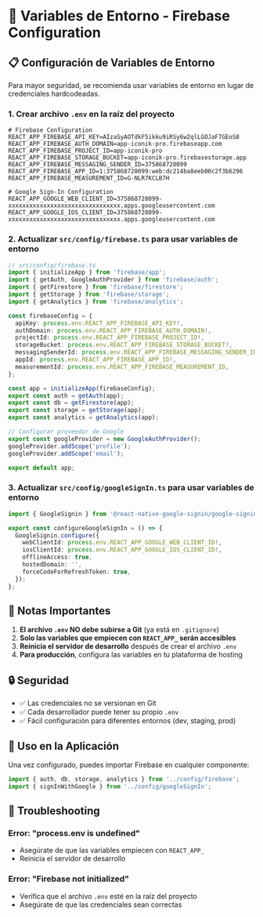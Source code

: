 # 🔧 Variables de Entorno - Firebase Configuration

## 📋 Configuración de Variables de Entorno

Para mayor seguridad, se recomienda usar variables de entorno en lugar de credenciales hardcodeadas.

### 1. Crear archivo `.env` en la raíz del proyecto

```env
# Firebase Configuration
REACT_APP_FIREBASE_API_KEY=AIzaSyAOTdkF5ikku9iRSy6w2qlLGOJaF7GEoS8
REACT_APP_FIREBASE_AUTH_DOMAIN=app-iconik-pro.firebaseapp.com
REACT_APP_FIREBASE_PROJECT_ID=app-iconik-pro
REACT_APP_FIREBASE_STORAGE_BUCKET=app-iconik-pro.firebasestorage.app
REACT_APP_FIREBASE_MESSAGING_SENDER_ID=375868728099
REACT_APP_FIREBASE_APP_ID=1:375868728099:web:dc214ba8eeb00c2f3b6296
REACT_APP_FIREBASE_MEASUREMENT_ID=G-NLR7KCLB7H

# Google Sign-In Configuration
REACT_APP_GOOGLE_WEB_CLIENT_ID=375868728099-xxxxxxxxxxxxxxxxxxxxxxxxxxxxxxxx.apps.googleusercontent.com
REACT_APP_GOOGLE_IOS_CLIENT_ID=375868728099-xxxxxxxxxxxxxxxxxxxxxxxxxxxxxxxx.apps.googleusercontent.com
```

### 2. Actualizar `src/config/firebase.ts` para usar variables de entorno

```typescript
// src/config/firebase.ts
import { initializeApp } from 'firebase/app';
import { getAuth, GoogleAuthProvider } from 'firebase/auth';
import { getFirestore } from 'firebase/firestore';
import { getStorage } from 'firebase/storage';
import { getAnalytics } from 'firebase/analytics';

const firebaseConfig = {
  apiKey: process.env.REACT_APP_FIREBASE_API_KEY!,
  authDomain: process.env.REACT_APP_FIREBASE_AUTH_DOMAIN!,
  projectId: process.env.REACT_APP_FIREBASE_PROJECT_ID!,
  storageBucket: process.env.REACT_APP_FIREBASE_STORAGE_BUCKET!,
  messagingSenderId: process.env.REACT_APP_FIREBASE_MESSAGING_SENDER_ID!,
  appId: process.env.REACT_APP_FIREBASE_APP_ID!,
  measurementId: process.env.REACT_APP_FIREBASE_MEASUREMENT_ID,
};

const app = initializeApp(firebaseConfig);
export const auth = getAuth(app);
export const db = getFirestore(app);
export const storage = getStorage(app);
export const analytics = getAnalytics(app);

// Configurar proveedor de Google
export const googleProvider = new GoogleAuthProvider();
googleProvider.addScope('profile');
googleProvider.addScope('email');

export default app;
```

### 3. Actualizar `src/config/googleSignIn.ts` para usar variables de entorno

```typescript
import { GoogleSignin } from '@react-native-google-signin/google-signin';

export const configureGoogleSignIn = () => {
  GoogleSignin.configure({
    webClientId: process.env.REACT_APP_GOOGLE_WEB_CLIENT_ID!,
    iosClientId: process.env.REACT_APP_GOOGLE_IOS_CLIENT_ID!,
    offlineAccess: true,
    hostedDomain: '',
    forceCodeForRefreshToken: true,
  });
};
```

## 🚨 Notas Importantes

1. **El archivo `.env` NO debe subirse a Git** (ya está en `.gitignore`)
2. **Solo las variables que empiecen con `REACT_APP_` serán accesibles**
3. **Reinicia el servidor de desarrollo** después de crear el archivo `.env`
4. **Para producción**, configura las variables en tu plataforma de hosting

## 🔒 Seguridad

- ✅ Las credenciales no se versionan en Git
- ✅ Cada desarrollador puede tener su propio `.env`
- ✅ Fácil configuración para diferentes entornos (dev, staging, prod)

## 📱 Uso en la Aplicación

Una vez configurado, puedes importar Firebase en cualquier componente:

```typescript
import { auth, db, storage, analytics } from '../config/firebase';
import { signInWithGoogle } from '../config/googleSignIn';
```

## 🔧 Troubleshooting

### Error: "process.env is undefined"
- Asegúrate de que las variables empiecen con `REACT_APP_`
- Reinicia el servidor de desarrollo

### Error: "Firebase not initialized"
- Verifica que el archivo `.env` esté en la raíz del proyecto
- Asegúrate de que las credenciales sean correctas 